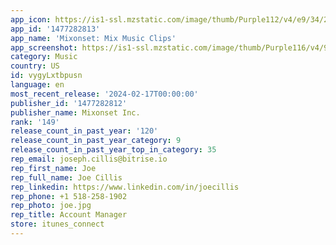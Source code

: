 ```yaml
---
app_icon: https://is1-ssl.mzstatic.com/image/thumb/Purple112/v4/e9/34/21/e934211f-d028-507a-a652-bf65dc1b9c17/AppIcon-0-0-1x_U007emarketing-0-7-0-0-85-220.png/1024x1024bb.png
app_id: '1477282813'
app_name: 'Mixonset: Mix Music Clips'
app_screenshot: https://is1-ssl.mzstatic.com/image/thumb/Purple116/v4/9b/f5/db/9bf5db93-84f8-de47-dfd6-e5a6aa7ef277/c609c33e-c4f9-448e-a238-5a8e5c6ddf47_Shorten_iPhone_X.png/2688x1242bb.png
category: Music
country: US
id: vygyLxtbpusn
language: en
most_recent_release: '2024-02-17T00:00:00'
publisher_id: '1477282812'
publisher_name: Mixonset Inc.
rank: '149'
release_count_in_past_year: '120'
release_count_in_past_year_category: 9
release_count_in_past_year_top_in_category: 35
rep_email: joseph.cillis@bitrise.io
rep_first_name: Joe
rep_full_name: Joe Cillis
rep_linkedin: https://www.linkedin.com/in/joecillis
rep_phone: +1 518-258-1902
rep_photo: joe.jpg
rep_title: Account Manager
store: itunes_connect
---
```

